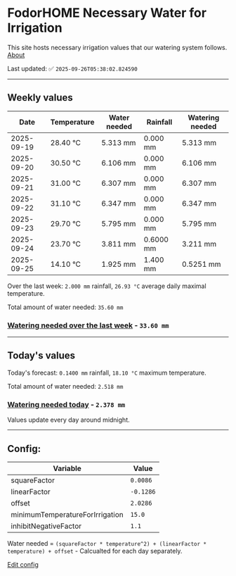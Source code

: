 # FodorHOME Necessary Water for Irrigation

This site hosts necessary irrigation values that our watering system follows. [About](https://github.com/redyau/irrigation)

Last updated: ✅ `2025-09-26T05:38:02.824590`

---

## Weekly values

| Date | Temperature | Water needed | Rainfall | Watering needed |
|-----|-----|-----|-----|-----|
| 2025-09-19 | 28.40 °C | 5.313 mm | 0.000 mm | 5.313 mm |
| 2025-09-20 | 30.50 °C | 6.106 mm | 0.000 mm | 6.106 mm |
| 2025-09-21 | 31.00 °C | 6.307 mm | 0.000 mm | 6.307 mm |
| 2025-09-22 | 31.10 °C | 6.347 mm | 0.000 mm | 6.347 mm |
| 2025-09-23 | 29.70 °C | 5.795 mm | 0.000 mm | 5.795 mm |
| 2025-09-24 | 23.70 °C | 3.811 mm | 0.6000 mm | 3.211 mm |
| 2025-09-25 | 14.10 °C | 1.925 mm | 1.400 mm | 0.5251 mm |


Over the last week: `2.000 mm` rainfall, `26.93 °C` average daily maximal temperature.

Total amount of water needed: `35.60 mm`

### [Watering needed over the last week](lastweek.txt) - `33.60 mm`

---

## Today's values

Today's forecast: `0.1400 mm` rainfall, `18.10 °C` maximum temperature.

Total amount of water needed: `2.518 mm`

### [Watering needed today](today.txt) - `2.378 mm`

Values update every day around midnight.

---

## Config:

| Variable | Value |
|-----|-----|
| squareFactor | `0.0086` |
| linearFactor | `-0.1286` |
| offset | `2.0286` |
| minimumTemperatureForIrrigation | `15.0` |
| inhibitNegativeFactor | `1.1` |

Water needed = `(squareFactor * temperature^2) + (linearFactor * temperature) + offset` - Calcualted for each day separately.

[Edit config](https://github.com/RedyAu/irrigation/edit/main/config.json)
